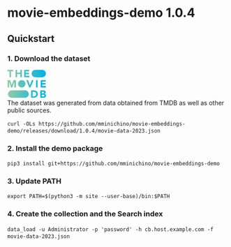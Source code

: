 # movie-embeddings-demo 1.0.4

## Quickstart

### 1. Download the dataset
![](https://raw.githubusercontent.com/mminichino/movie-embeddings-demo/main/doc/tmdb.png)
<br>
The dataset was generated from data obtained from TMDB as well as other public sources.
```
curl -OLs https://github.com/mminichino/movie-embeddings-demo/releases/download/1.0.4/movie-data-2023.json
```
### 2. Install the demo package
```
pip3 install git+https://github.com/mminichino/movie-embeddings-demo
```
### 3. Update PATH
```
export PATH=$(python3 -m site --user-base)/bin:$PATH
```
### 4. Create the collection and the Search index
```
data_load -u Administrator -p 'password' -h cb.host.example.com -f movie-data-2023.json
```
